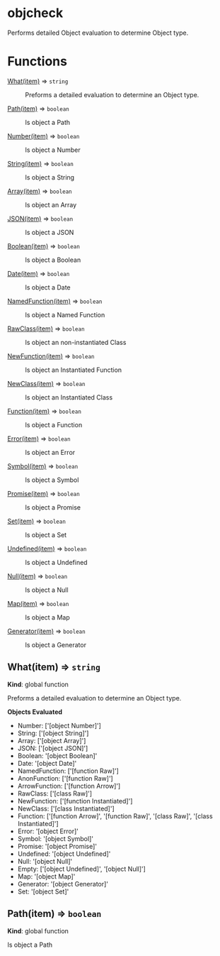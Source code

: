 # objcheck
Performs detailed Object evaluation to determine Object type. 

# Functions
<dl>
<dt><a href="#What">What(item)</a> ⇒ <code>string</code></dt>
<dd><p>Preforms a detailed evaluation to determine an Object type.</p>
</dd>
<dt><a href="#Path">Path(item)</a> ⇒ <code>boolean</code></dt>
<dd><p>Is object a Path</p>
</dd>
<dt><a href="#Number">Number(item)</a> ⇒ <code>boolean</code></dt>
<dd><p>Is object a Number</p>
</dd>
<dt><a href="#String">String(item)</a> ⇒ <code>boolean</code></dt>
<dd><p>Is object a String</p>
</dd>
<dt><a href="#Array">Array(item)</a> ⇒ <code>boolean</code></dt>
<dd><p>Is object an Array</p>
</dd>
<dt><a href="#JSON">JSON(item)</a> ⇒ <code>boolean</code></dt>
<dd><p>Is object a JSON</p>
</dd>
<dt><a href="#Boolean">Boolean(item)</a> ⇒ <code>boolean</code></dt>
<dd><p>Is object a Boolean</p>
</dd>
<dt><a href="#Date">Date(item)</a> ⇒ <code>boolean</code></dt>
<dd><p>Is object a Date</p>
</dd>
<dt><a href="#NamedFunction">NamedFunction(item)</a> ⇒ <code>boolean</code></dt>
<dd><p>Is object a Named Function</p>
</dd>
<dt><a href="#RawClass">RawClass(item)</a> ⇒ <code>boolean</code></dt>
<dd><p>Is object an non-instantiated Class</p>
</dd>
<dt><a href="#NewFunction">NewFunction(item)</a> ⇒ <code>boolean</code></dt>
<dd><p>Is object an Instantiated Function</p>
</dd>
<dt><a href="#NewClass">NewClass(item)</a> ⇒ <code>boolean</code></dt>
<dd><p>Is object an Instantiated Class</p>
</dd>
<dt><a href="#Function">Function(item)</a> ⇒ <code>boolean</code></dt>
<dd><p>Is object a Function</p>
</dd>
<dt><a href="#Error">Error(item)</a> ⇒ <code>boolean</code></dt>
<dd><p>Is object an Error</p>
</dd>
<dt><a href="#Symbol">Symbol(item)</a> ⇒ <code>boolean</code></dt>
<dd><p>Is object a Symbol</p>
</dd>
<dt><a href="#Promise">Promise(item)</a> ⇒ <code>boolean</code></dt>
<dd><p>Is object a Promise</p>
</dd>
<dt><a href="#Set">Set(item)</a> ⇒ <code>boolean</code></dt>
<dd><p>Is object a Set</p>
</dd>
<dt><a href="#Undefined">Undefined(item)</a> ⇒ <code>boolean</code></dt>
<dd><p>Is object a Undefined</p>
</dd>
<dt><a href="#Null">Null(item)</a> ⇒ <code>boolean</code></dt>
<dd><p>Is object a Null</p>
</dd>
<dt><a href="#Map">Map(item)</a> ⇒ <code>boolean</code></dt>
<dd><p>Is object a Map</p>
</dd>
<dt><a href="#Generator">Generator(item)</a> ⇒ <code>boolean</code></dt>
<dd><p>Is object a Generator</p>
</dd>
</dl>

<a name="What"></a>

## What(item) ⇒ <code>string</code>
<strong>Kind</strong>: global function

Preforms a detailed evaluation to determine an Object type.

<strong>Objects Evaluated</strong>
* Number: ['[object Number]']
* String: ['[object String]']
* Array: ['[object Array]']
* JSON: ['[object JSON]']
* Boolean: '[object Boolean]'
* Date: '[object Date]'
* NamedFunction: ['[function Raw]']
* AnonFunction: ['[function Raw]']
* ArrowFunction: ['[function Arrow]']
* RawClass: ['[class Raw]']
* NewFunction: ['[function Instantiated]']
* NewClass: ['[class Instantiated]']
* Function: ['[function Arrow]', '[function Raw]', '[class Raw]', '[class Instantiated]']
* Error: '[object Error]'
* Symbol: '[object Symbol]'
* Promise: '[object Promise]'
* Undefined: '[object Undefined]'
* Null: '[object Null]'
* Empty: ['[object Undefined]', '[object Null]']
* Map: '[object Map]'
* Generator: '[object Generator]'
* Set: '[object Set]'

<a name="Path"></a>
## Path(item) ⇒ <code>boolean</code>
<strong>Kind</strong>: global function

Is object a Path

